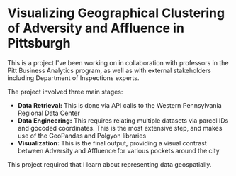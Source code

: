 # Visualizing Geographical Clustering of Adversity and Affluence in Pittsburgh
This is a project I've been working on in collaboration with professors in the Pitt Business Analytics program, as well as with external stakeholders including Department of Inspections experts.

The project involved three main stages:
 - **Data Retrieval:** This is done via API calls to the Western Pennsylvania Regional Data Center
 - **Data Engineering:** This requires relating multiple datasets via parcel IDs and gocoded coordinates. This is the most extensive step, and makes use of the GeoPandas and Polgyon libraries
 - **Visualization:** This is the final output, providing a visual contrast between Adversity and Affluence for various pockets around the city

This project required that I learn about representing data geospatially.
